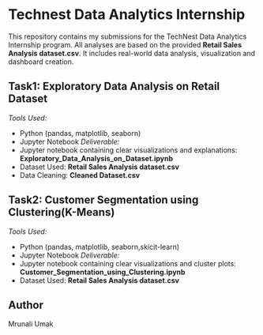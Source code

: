 # Technest Data Analytics Internship

This repository contains my submissions for the TechNest Data Analytics Internship program. All analyses are based on the provided **Retail Sales Analysis dataset.csv**.
It includes real-world data analysis, visualization and dashboard creation.

##  Task1: Exploratory Data Analysis on Retail Dataset
*Tools Used:*  
- Python (pandas, matplotlib, seaborn)
- Jupyter Notebook
*Deliverable:*  
- Jupyter notebook containing clear visualizations and explanations: **Exploratory_Data_Analysis_on_Dataset.ipynb**
- Dataset Used: **Retail Sales Analysis dataset.csv**
- Data Cleaning: **Cleaned Dataset.csv**

##  Task2: Customer Segmentation using Clustering(K-Means)
*Tools Used:*  
- Python (pandas, matplotlib, seaborn,skicit-learn)
- Jupyter Notebook
*Deliverable:*  
- Jupyter notebook containing clear visualizations and cluster plots: **Customer_Segmentation_using_Clustering.ipynb**
- Dataset Used: **Retail Sales Analysis dataset.csv**

## Author
Mrunali Umak


